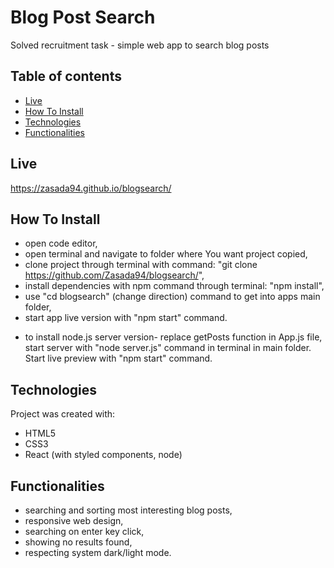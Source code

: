# Blog Post Search

Solved recruitment task - simple web app to search blog posts

## Table of contents
- [Live](#live)
- [How To Install](#howtoinstall)
- [Technologies](#technologies)
- [Functionalities](#functionalities)

## Live
https://zasada94.github.io/blogsearch/

## How To Install

- open code editor,
- open terminal and navigate to folder where You want project copied,
- clone project through terminal with command: "git clone https://github.com/Zasada94/blogsearch/",
- install dependencies with npm command through terminal: "npm install",
- use "cd blogsearch" (change direction) command to get into apps main folder,
- start app live version with "npm start" command.
  
* to install node.js server version- replace getPosts function in App.js file, start server with "node server.js" command in terminal in main folder. Start live preview with "npm start" command.

## Technologies

Project was created with:

- HTML5
- CSS3
- React (with styled components, node)

## Functionalities

- searching and sorting most interesting blog posts,
- responsive web design,
- searching on enter key click,
- showing no results found,
- respecting system dark/light mode.
